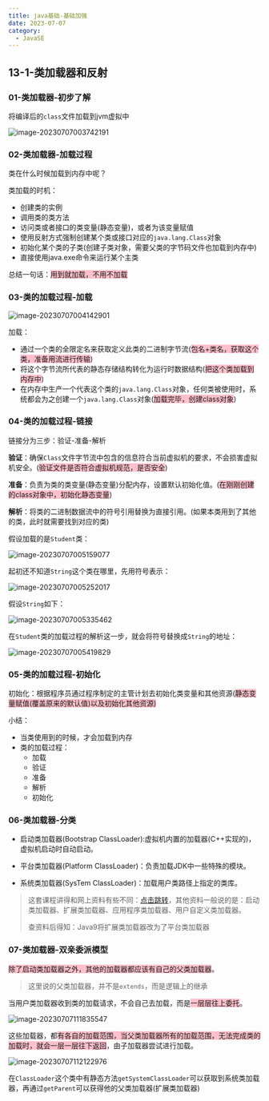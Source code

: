 ```yaml
---
title: java基础-基础加强
date: 2023-07-07
category:
  - JavaSE
---
```


## 13-1-类加载器和反射

### 01-类加载器-初步了解

将编译后的`class`文件加载到jvm虚拟中

![image-20230707003742191](http://www.iocaop.com/images/2023-07/202307070037224.png)

### 02-类加载器-加载过程

类在什么时候加载到内存中呢？

类加载的时机：

* 创建类的实例
* 调用类的类方法
* 访问类或者接口的类变量(静态变量)，或者为该变量赋值
* 使用反射方式强制创建某个类或接口对应的`java.lang.Class`对象
* 初始化某个类的子类(创建子类对象，需要父类的字节码文件也加载到内存中)
* 直接使用java.exe命令来运行某个主类

总结一句话：<span style="background-color:pink;">用到就加载，不用不加载</span>

### 03-类的加载过程-加载

![image-20230707004142901](http://www.iocaop.com/images/2023-07/202307070041931.png)

加载：

* 通过一个类的全限定名来获取定义此类的二进制字节流(<span style="background-color:pink;">包名+类名，获取这个类，准备用流进行传输</span>)
* 将这个字节流所代表的静态存储结构转化为运行时数据结构(<span style="background-color:pink;">把这个类加载到内存中</span>)
* 在内存中生产一个代表这个类的`java.lang.Class`对象，任何类被使用时，系统都会为之创建一个`java.lang.Class`对象(<span style="background-color:pink;">加载完毕，创建class对象</span>)

### 04-类的加载过程-链接

链接分为三步：验证-准备-解析

**验证**：确保`Class`文件字节流中包含的信息符合当前虚拟机的要求，不会损害虚拟机安全。(<span style="background-color:pink;">验证文件是否符合虚拟机规范，是否安全</span>)

**准备**：负责为类的类变量(静态变量)分配内存，设置默认初始化值。(<span style="background-color:pink;">在刚刚创建的class对象中，初始化静态变量</span>)

**解析**：将类的二进制数据流中的符号引用替换为直接引用。(如果本类用到了其他的类，此时就需要找到对应的类)

假设加载的是`Student`类：

![image-20230707005159077](http://www.iocaop.com/images/2023-07/202307070051099.png)

起初还不知道`String`这个类在哪里，先用符号表示：

![image-20230707005252017](http://www.iocaop.com/images/2023-07/202307070052050.png)

假设`String`如下：

![image-20230707005335462](http://www.iocaop.com/images/2023-07/202307070053480.png)

在`Student`类的加载过程的解析这一步，就会将符号替换成`String`的地址：

![image-20230707005419829](http://www.iocaop.com/images/2023-07/202307070054861.png)

### 05-类的加载过程-初始化

初始化：根据程序员通过程序制定的主管计划去初始化类变量和其他资源(<span style="background-color:pink;">静态变量赋值(覆盖原来的默认值)以及初始化其他资源)</span>

小结：

* 当类使用到的时候，才会加载到内存
* 类的加载过程：
  * 加载
  * 验证
  * 准备
  * 解析
  * 初始化

### 06-类加载器-分类

* 启动类加载器(Bootstrap ClassLoader):虚拟机内置的加载器(C++实现的)，虚拟机启动时自动启动。

* 平台类加载器(Platform ClassLoader)：负责加载JDK中一些特殊的模块。
* 系统类加载器(SysTem ClassLoader)：加载用户类路径上指定的类库。

> 这套课程讲得和网上资料有些不同：<a href='https://juejin.cn/post/7053314646077341710'>点击跳转</a>，其他资料一般说的是：启动类加载器、扩展类加载器、应用程序类加载器、用户自定义类加载器。
>
> 查资料后得知：Java9将扩展类加载器改为了平台类加载器

### 07-类加载器-双亲委派模型

<span style="background-color:pink;">除了启动类加载器之外，其他的加载器都应该有自己的父类加载器</span>。

> 这里说的父类加载器，并不是`extends`，而是逻辑上的继承

当用户类加载器收到类的加载请求，不会自己去加载，而是<span style="background-color:pink;">一层层往上委托</span>。

![image-20230707111835547](http://www.iocaop.com/images/2023-07/image-20230707111835547.png)

这些加载器，都<span style="background-color:pink;">有各自的加载范围，当父类加载器所有的加载范围，无法完成类的加载时，就会一层一层往下返回</span>，由子加载器尝试进行加载。

![image-20230707112122976](http://www.iocaop.com/images/2023-07/image-20230707112122976.png)

在`ClassLoader`这个类中有静态方法`getSystemClassLoader`可以获取到系统类加载器，再通过`getParent`可以获得他的父类加载器(扩展类加载器)

